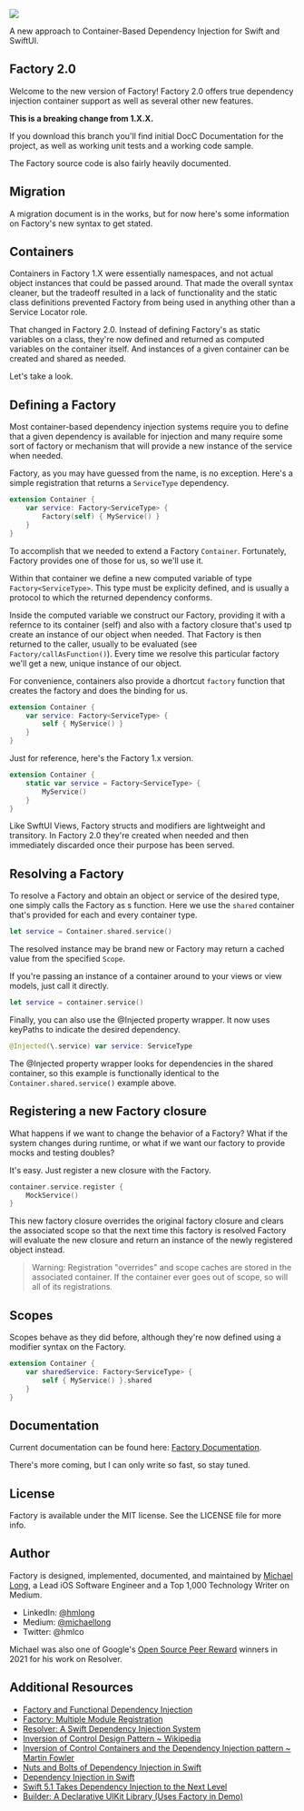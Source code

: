 ![](https://github.com/hmlongco/Factory/blob/main/Logo.png?raw=true)

A new approach to Container-Based Dependency Injection for Swift and SwiftUI.

## Factory 2.0

Welcome to the new version of Factory! Factory 2.0 offers true dependency injection container support as well as several other new features.

**This is a breaking change from 1.X.X.**

If you download this branch you'll find initial DocC Documentation for the project, as well as working unit tests and a working code sample.

The Factory source code is also fairly heavily documented.

## Migration

A migration document is in the works, but for now here's some information on Factory's new syntax to get stated.

## Containers

Containers in Factory 1.X were essentially namespaces, and not actual object instances that could be passed around. That made the overall syntax cleaner, but the tradeoff resulted in a lack of functionality and the static class definitions prevented Factory from being used in anything other than a Service Locator role.

That changed in Factory 2.0. Instead of defining Factory's as static variables on a class, they're now defined and returned as computed variables on the container itself. And instances of a given container can be created and shared as needed.

Let's take a look.

## Defining a Factory

Most container-based dependency injection systems require you to define that a given dependency is available for injection and many require some sort of factory or mechanism that will provide a new instance of the service when needed.

Factory, as you may have guessed from the name, is no exception. Here's a simple registration that returns a `ServiceType` dependency. 

```swift
extension Container {
    var service: Factory<ServiceType> {
        Factory(self) { MyService() }
    }
}
```

To accomplish that we needed to extend a Factory ``Container``. Fortunately, Factory provides one of those for us, so we'll use it.

Within that container we define a new computed variable of type `Factory<ServiceType>`. This type must be explicity defined, and is usually a protocol to which the returned dependency conforms.

Inside the computed variable we construct our Factory, providing it with a refernce to its container (self) and also with a factory closure that's used tp create an instance of our object when needed. That Factory is then returned to the caller, usually to be evaluated (see ``Factory/callAsFunction()``). Every time we resolve this particular factory we'll get a new, unique instance of our object.

For convenience, containers also provide a dhortcut `factory` function that creates the factory and does the binding for us.

```swift
extension Container {
    var service: Factory<ServiceType> {
        self { MyService() }
    }
}
```

Just for reference, here's the Factory 1.x version.

```swift
extension Container {
    static var service = Factory<ServiceType> {
        MyService()
    }
}
```

Like SwftUI Views, Factory structs and modifiers are lightweight and transitory. In Factory 2.0 they're created when needed and then immediately discarded once their purpose has been served.

## Resolving a Factory

To resolve a Factory and obtain an object or service of the desired type, one simply calls the Factory as s function. Here we use the `shared` container that's provided for each and every container type. 

```swift
let service = Container.shared.service()
```
The resolved instance may be brand new or Factory may return a cached value from the specified ``Scope``.

If you're passing an instance of a container around to your views or view models, just call it directly.

```swift
let service = container.service()
```
Finally, you can also use the @Injected property wrapper. It now uses keyPaths to indicate the desired dependency.

```swift
@Injected(\.service) var service: ServiceType
```
The @Injected property wrapper looks for dependencies in the shared container, so this example is functionally identical to the `Container.shared.service()` example above.

## Registering a new Factory closure

What happens if we want to change the behavior of a Factory? What if the system changes during runtime, or what if we want our factory to provide mocks and testing doubles? 

It's easy. Just register a new closure with the Factory.

```swift
container.service.register {
    MockService()
}
```

This new factory closure overrides the original factory closure and clears the associated scope so that the next time this factory is resolved Factory will evaluate the new closure and return an instance of the newly registered object instead.

> Warning: Registration "overrides" and scope caches are stored in the associated container. If the container ever goes out of scope, so will all of its registrations.

## Scopes

Scopes behave as they did before, although they're now defined using a modifier syntax on the Factory.

```swift
extension Container {
    var sharedService: Factory<ServiceType> {
        self { MyService() }.shared
    }
}
```

## Documentation

Current documentation can be found here: [Factory Documentation](https://hmlongco.github.io/Factory/documentation/factory).

There's more coming, but I can only write so fast, so stay tuned.

## License

Factory is available under the MIT license. See the LICENSE file for more info.

## Author

Factory is designed, implemented, documented, and maintained by [Michael Long](https://www.linkedin.com/in/hmlong/), a Lead iOS Software Engineer and a Top 1,000 Technology Writer on Medium.

* LinkedIn: [@hmlong](https://www.linkedin.com/in/hmlong/)
* Medium: [@michaellong](https://medium.com/@michaellong)
* Twitter: @hmlco

Michael was also one of Google's [Open Source Peer Reward](https://opensource.googleblog.com/2021/09/announcing-latest-open-source-peer-bonus-winners.html) winners in 2021 for his work on Resolver.

## Additional Resources

* [Factory and Functional Dependency Injection](https://betterprogramming.pub/factory-and-functional-dependency-injection-2d0a38042d05)
* [Factory: Multiple Module Registration](https://betterprogramming.pub/factory-multiple-module-registration-f9d19721a31d?sk=a03d78484d8c351762306ff00a8be67c)
* [Resolver: A Swift Dependency Injection System](https://github.com/hmlongco/Resolver)
* [Inversion of Control Design Pattern ~ Wikipedia](https://en.wikipedia.org/wiki/Inversion_of_control)
* [Inversion of Control Containers and the Dependency Injection pattern ~ Martin Fowler](https://martinfowler.com/articles/injection.html)
* [Nuts and Bolts of Dependency Injection in Swift](https://cocoacasts.com/nuts-and-bolts-of-dependency-injection-in-swift/)
* [Dependency Injection in Swift](https://cocoacasts.com/dependency-injection-in-swift)
* [Swift 5.1 Takes Dependency Injection to the Next Level](https://medium.com/better-programming/taking-swift-dependency-injection-to-the-next-level-b71114c6a9c6)
* [Builder: A Declarative UIKit Library (Uses Factory in Demo)](https://github.com/hmlongco/Builder)
